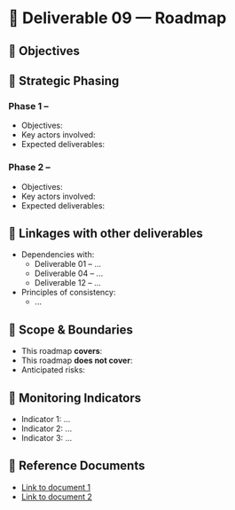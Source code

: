 # 📘 Deliverable 09 — Roadmap

## 🔹 Objectives

<!-- Summarize the main goals of the national roadmap -->

## 🔹 Strategic Phasing

### Phase 1 – <!-- Name or time frame -->
- Objectives:
- Key actors involved:
- Expected deliverables:

### Phase 2 – <!-- Name or time frame -->
- Objectives:
- Key actors involved:
- Expected deliverables:

<!-- Add as many phases as necessary -->

## 🔹 Linkages with other deliverables

- Dependencies with:
  - Deliverable 01 – ...
  - Deliverable 04 – ...
  - Deliverable 12 – ...
- Principles of consistency:
  - ...

## 🔹 Scope & Boundaries

- This roadmap **covers**:
- This roadmap **does not cover**:
- Anticipated risks:

## 🔹 Monitoring Indicators

- Indicator 1: ...
- Indicator 2: ...
- Indicator 3: ...

## 🔹 Reference Documents

- [Link to document 1](...)
- [Link to document 2](...)
